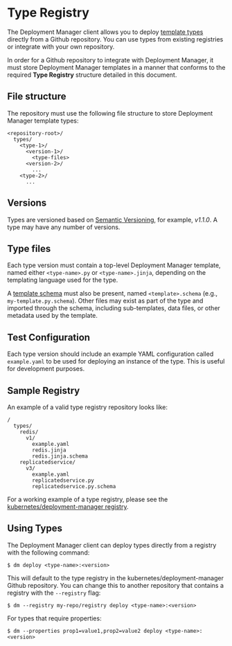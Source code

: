 # Type Registry

The Deployment Manager client allows you to deploy
[template types](https://github.com/kubernetes/deployment-manager/blob/master/docs/design/design.md#templates)
directly from a Github repository. You can use types from existing registries
or integrate with your own repository.

In order for a Github repository to integrate with Deployment Manager, it must
store Deployment Manager templates in a manner that conforms to the required
**Type Registry** structure detailed in this document.

## File structure
The repository must use the following file structure to store Deployment
Manager template types:

```
<repository-root>/
  types/
    <type-1>/
      <version-1>/
        <type-files>
      <version-2>/
        ...
    <type-2>/
      ...
```

## Versions
Types are versioned based on [Semantic Versioning](http://semver.org/), for
example, *v1.1.0*. A type may have any number of versions.

## Type files
Each type version must contain a top-level Deployment Manager template, named
either `<type-name>.py` or `<type-name>.jinja`, depending on the templating
language used for the type.

A
[template schema](https://github.com/kubernetes/deployment-manager/blob/master/docs/design/design.md#template-schemas)
must also be present, named `<template>.schema` (e.g., `my-template.py.schema`).
Other files may exist as part of the type and imported through the schema,
including sub-templates, data files, or other metadata used by the template.

## Test Configuration
Each type version should include an example YAML configuration called
`example.yaml` to be used for deploying an instance of the type. This is useful
for development purposes.

## Sample Registry
An example of a valid type registry repository looks like:

```
/
  types/
    redis/
      v1/
        example.yaml
        redis.jinja
        redis.jinja.schema
    replicatedservice/
      v3/
        example.yaml
        replicatedservice.py
        replicatedservice.py.schema
```

For a working example of a type registry, please see the
[kubernetes/deployment-manager registry](https://github.com/kubernetes/deployment-manager/tree/master/types).

## Using Types
The Deployment Manager client can deploy types directly from a registry with
the following command:

```
$ dm deploy <type-name>:<version>
```

This will default to the type registry in the kubernetes/deployment-manager
Github repository. You can change this to another repository that contains a
registry with the `--registry` flag:

```
$ dm --registry my-repo/registry deploy <type-name>:<version>
```

For types that require properties:

```
$ dm --properties prop1=value1,prop2=value2 deploy <type-name>:<version>

